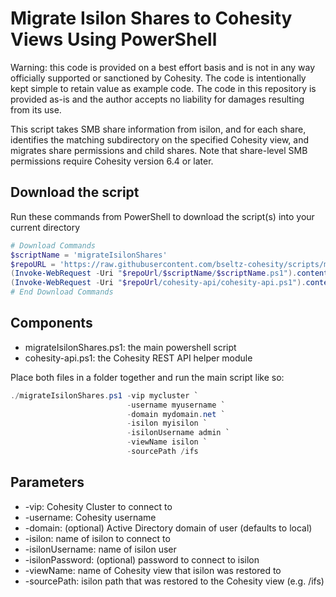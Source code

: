 # Migrate Isilon Shares to Cohesity Views Using PowerShell

Warning: this code is provided on a best effort basis and is not in any way officially supported or sanctioned by Cohesity. The code is intentionally kept simple to retain value as example code. The code in this repository is provided as-is and the author accepts no liability for damages resulting from its use.

This script takes SMB share information from isilon, and for each share, identifies the matching subdirectory on the specified Cohesity view, and migrates share permissions and child shares. Note that share-level SMB permissions require Cohesity version 6.4 or later.

## Download the script

Run these commands from PowerShell to download the script(s) into your current directory

```powershell
# Download Commands
$scriptName = 'migrateIsilonShares'
$repoURL = 'https://raw.githubusercontent.com/bseltz-cohesity/scripts/master/powershell'
(Invoke-WebRequest -Uri "$repoUrl/$scriptName/$scriptName.ps1").content | Out-File "$scriptName.ps1"; (Get-Content "$scriptName.ps1") | Set-Content "$scriptName.ps1"
(Invoke-WebRequest -Uri "$repoUrl/cohesity-api/cohesity-api.ps1").content | Out-File cohesity-api.ps1; (Get-Content cohesity-api.ps1) | Set-Content cohesity-api.ps1
# End Download Commands
```

## Components

* migrateIsilonShares.ps1: the main powershell script
* cohesity-api.ps1: the Cohesity REST API helper module

Place both files in a folder together and run the main script like so:

```powershell
./migrateIsilonShares.ps1 -vip mycluster `
                          -username myusername `
                          -domain mydomain.net `
                          -isilon myisilon `
                          -isilonUsername admin `
                          -viewName isilon `
                          -sourcePath /ifs
```

## Parameters

* -vip: Cohesity Cluster to connect to
* -username: Cohesity username
* -domain: (optional) Active Directory domain of user (defaults to local)
* -isilon: name of isilon to connect to
* -isilonUsername: name of isilon user
* -isilonPassword: (optional) password to connect to isilon
* -viewName: name of Cohesity view that isilon was restored to
* -sourcePath: isilon path that was restored to the Cohesity view (e.g. /ifs)
